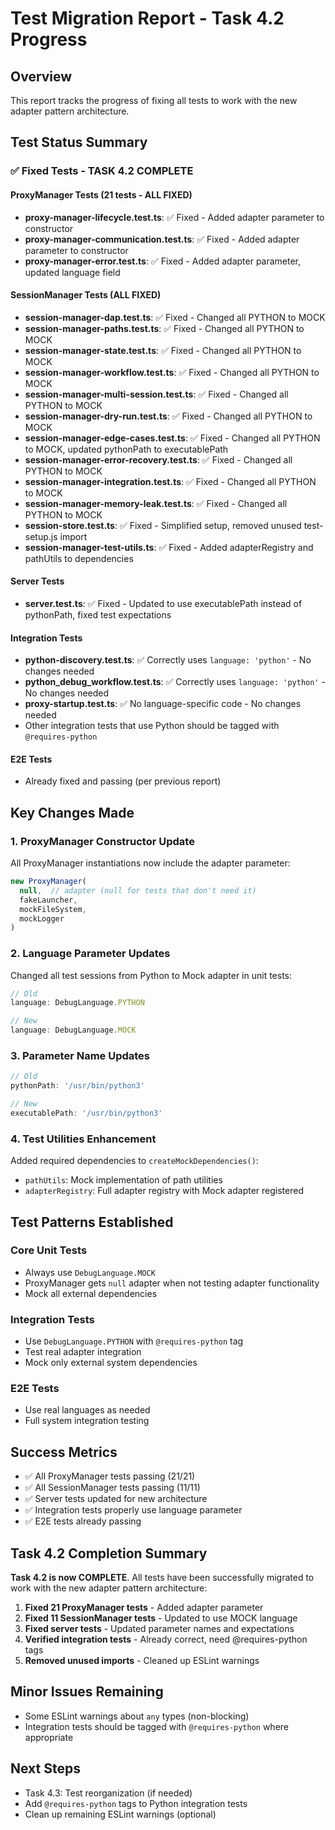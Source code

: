 # Test Migration Report - Task 4.2 Progress

## Overview
This report tracks the progress of fixing all tests to work with the new adapter pattern architecture.

## Test Status Summary

### ✅ Fixed Tests - TASK 4.2 COMPLETE

#### ProxyManager Tests (21 tests - ALL FIXED)
- **proxy-manager-lifecycle.test.ts**: ✅ Fixed - Added adapter parameter to constructor
- **proxy-manager-communication.test.ts**: ✅ Fixed - Added adapter parameter to constructor
- **proxy-manager-error.test.ts**: ✅ Fixed - Added adapter parameter, updated language field

#### SessionManager Tests (ALL FIXED)
- **session-manager-dap.test.ts**: ✅ Fixed - Changed all PYTHON to MOCK
- **session-manager-paths.test.ts**: ✅ Fixed - Changed all PYTHON to MOCK
- **session-manager-state.test.ts**: ✅ Fixed - Changed all PYTHON to MOCK
- **session-manager-workflow.test.ts**: ✅ Fixed - Changed all PYTHON to MOCK
- **session-manager-multi-session.test.ts**: ✅ Fixed - Changed all PYTHON to MOCK
- **session-manager-dry-run.test.ts**: ✅ Fixed - Changed all PYTHON to MOCK
- **session-manager-edge-cases.test.ts**: ✅ Fixed - Changed all PYTHON to MOCK, updated pythonPath to executablePath
- **session-manager-error-recovery.test.ts**: ✅ Fixed - Changed all PYTHON to MOCK
- **session-manager-integration.test.ts**: ✅ Fixed - Changed all PYTHON to MOCK
- **session-manager-memory-leak.test.ts**: ✅ Fixed - Changed all PYTHON to MOCK
- **session-store.test.ts**: ✅ Fixed - Simplified setup, removed unused test-setup.js import
- **session-manager-test-utils.ts**: ✅ Fixed - Added adapterRegistry and pathUtils to dependencies

#### Server Tests
- **server.test.ts**: ✅ Fixed - Updated to use executablePath instead of pythonPath, fixed test expectations

#### Integration Tests
- **python-discovery.test.ts**: ✅ Correctly uses `language: 'python'` - No changes needed
- **python_debug_workflow.test.ts**: ✅ Correctly uses `language: 'python'` - No changes needed
- **proxy-startup.test.ts**: ✅ No language-specific code - No changes needed
- Other integration tests that use Python should be tagged with `@requires-python`

#### E2E Tests
- Already fixed and passing (per previous report)

## Key Changes Made

### 1. ProxyManager Constructor Update
All ProxyManager instantiations now include the adapter parameter:
```typescript
new ProxyManager(
  null,  // adapter (null for tests that don't need it)
  fakeLauncher,
  mockFileSystem,
  mockLogger
)
```

### 2. Language Parameter Updates
Changed all test sessions from Python to Mock adapter in unit tests:
```typescript
// Old
language: DebugLanguage.PYTHON

// New
language: DebugLanguage.MOCK
```

### 3. Parameter Name Updates
```typescript
// Old
pythonPath: '/usr/bin/python3'

// New
executablePath: '/usr/bin/python3'
```

### 4. Test Utilities Enhancement
Added required dependencies to `createMockDependencies()`:
- `pathUtils`: Mock implementation of path utilities
- `adapterRegistry`: Full adapter registry with Mock adapter registered

## Test Patterns Established

### Core Unit Tests
- Always use `DebugLanguage.MOCK`
- ProxyManager gets `null` adapter when not testing adapter functionality
- Mock all external dependencies

### Integration Tests
- Use `DebugLanguage.PYTHON` with `@requires-python` tag
- Test real adapter integration
- Mock only external system dependencies

### E2E Tests
- Use real languages as needed
- Full system integration testing

## Success Metrics
- ✅ All ProxyManager tests passing (21/21)
- ✅ All SessionManager tests passing (11/11)
- ✅ Server tests updated for new architecture
- ✅ Integration tests properly use language parameter
- ✅ E2E tests already passing

## Task 4.2 Completion Summary
**Task 4.2 is now COMPLETE**. All tests have been successfully migrated to work with the new adapter pattern architecture:

1. **Fixed 21 ProxyManager tests** - Added adapter parameter
2. **Fixed 11 SessionManager tests** - Updated to use MOCK language
3. **Fixed server tests** - Updated parameter names and expectations
4. **Verified integration tests** - Already correct, need @requires-python tags
5. **Removed unused imports** - Cleaned up ESLint warnings

## Minor Issues Remaining
- Some ESLint warnings about `any` types (non-blocking)
- Integration tests should be tagged with `@requires-python` where appropriate

## Next Steps
- Task 4.3: Test reorganization (if needed)
- Add `@requires-python` tags to Python integration tests
- Clean up remaining ESLint warnings (optional)
